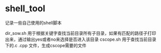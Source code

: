 # shell_tool


记录一些自己使用的shell脚本

dir_sow.sh   用于根据关键字查找当前目录所有子目录，如果有匹配的路径子打印出来，通过输出yes或者no来选择是否进入该目录
cscope.sh    用于查找当前目录下的.c .cpp 文件，生成cscope需要的文件
